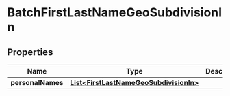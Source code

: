 
# BatchFirstLastNameGeoSubdivisionIn

## Properties
Name | Type | Description | Notes
------------ | ------------- | ------------- | -------------
**personalNames** | [**List&lt;FirstLastNameGeoSubdivisionIn&gt;**](FirstLastNameGeoSubdivisionIn.md) |  |  [optional]



